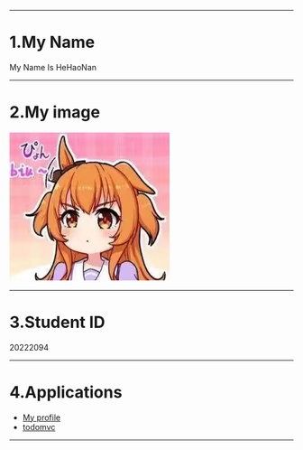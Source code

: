 ---------------------------------------------

# 1.My Name
My Name Is HeHaoNan

---------------------------------------------

# 2.My image
![Myimage](My-picture.jpg)

---------------------------------------------

# 3.Student ID
20222094

---------------------------------------------

# 4.Applications

- [My profile](https://github.com/hehao1111/FInal)
- [todomvc](https://github.com/tastejs/todomvc.git)

---------------------------------------------